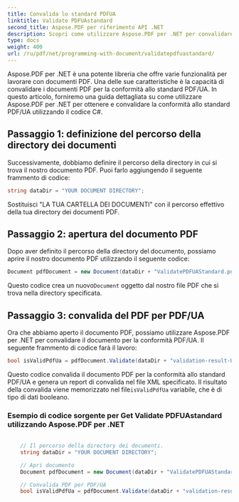 ```yaml
---
title: Convalida lo standard PDFUA
linktitle: Validate PDFUAstandard
second_title: Aspose.PDF per riferimento API .NET
description: Scopri come utilizzare Aspose.PDF per .NET per convalidare lo standard PDF/UA utilizzando il codice C#. Guida passo dopo passo.
type: docs
weight: 400
url: /ru/pdf/net/programming-with-document/validatepdfuastandard/
---
```

Aspose.PDF per .NET è una potente libreria che offre varie funzionalità per lavorare con documenti PDF. Una delle sue caratteristiche è la capacità di convalidare i documenti PDF per la conformità allo standard PDF/UA. In questo articolo, forniremo una guida dettagliata su come utilizzare Aspose.PDF per .NET per ottenere e convalidare la conformità allo standard PDF/UA utilizzando il codice C#.

## Passaggio 1: definizione del percorso della directory dei documenti

Successivamente, dobbiamo definire il percorso della directory in cui si trova il nostro documento PDF. Puoi farlo aggiungendo il seguente frammento di codice:

```csharp
string dataDir = "YOUR DOCUMENT DIRECTORY";
```

Sostituisci "LA TUA CARTELLA DEI DOCUMENTI" con il percorso effettivo della tua directory dei documenti PDF.

## Passaggio 2: apertura del documento PDF

Dopo aver definito il percorso della directory del documento, possiamo aprire il nostro documento PDF utilizzando il seguente codice:

```csharp
Document pdfDocument = new Document(dataDir + "ValidatePDFUAStandard.pdf");
```

 Questo codice crea un nuovo`Document` oggetto dal nostro file PDF che si trova nella directory specificata.

## Passaggio 3: convalida del PDF per PDF/UA

Ora che abbiamo aperto il documento PDF, possiamo utilizzare Aspose.PDF per .NET per convalidare il documento per la conformità PDF/UA. Il seguente frammento di codice farà il lavoro:

```csharp
bool isValidPdfUa = pdfDocument.Validate(dataDir + "validation-result-UA.xml", PdfFormat.PDF_UA_1);
```

Questo codice convalida il documento PDF per la conformità allo standard PDF/UA e genera un report di convalida nel file XML specificato. Il risultato della convalida viene memorizzato nel file`isValidPdfUa` variabile, che è di tipo di dati booleano.

### Esempio di codice sorgente per Get Validate PDFUAstandard utilizzando Aspose.PDF per .NET

```csharp
           
	// Il percorso della directory dei documenti.
	string dataDir = "YOUR DOCUMENT DIRECTORY";

	// Apri documento
	Document pdfDocument = new Document(dataDir + "ValidatePDFUAStandard.pdf");

	// Convalida PDF per PDF/UA
	bool isValidPdfUa = pdfDocument.Validate(dataDir + "validation-result-UA.xml", PdfFormat.PDF_UA_1);
		   
```
